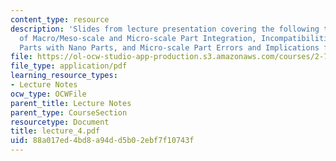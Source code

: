 ```yaml
---
content_type: resource
description: 'Slides from lecture presentation covering the following topics: Principles
  of Macro/Meso-scale and Micro-scale Part Integration, Incompatibilities of Micro
  Parts with Nano Parts, and Micro-scale Part Errors and Implications for Integration'
file: https://ol-ocw-studio-app-production.s3.amazonaws.com/courses/2-76-multi-scale-system-design-fall-2004/88a017ed4bd8a94dd5b02ebf7f10743f_lecture_4.pdf
file_type: application/pdf
learning_resource_types:
- Lecture Notes
ocw_type: OCWFile
parent_title: Lecture Notes
parent_type: CourseSection
resourcetype: Document
title: lecture_4.pdf
uid: 88a017ed-4bd8-a94d-d5b0-2ebf7f10743f
---
```

